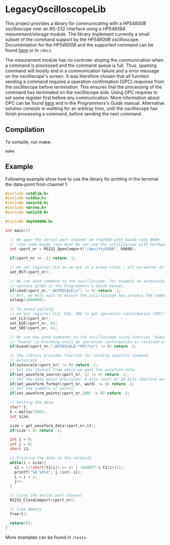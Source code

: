 # LegacyOscilloscopeLib

This project provides a library for communicating with a *HP54600B*
oscilloscope over an RS-232 interface using a *HP54658A* mesurement/storage module.
The library implement currently a small subset of the command support by
the *HP54600B* oscilloscope.
Documentation for the *HP54600B* and the supported command can be found
[here](https://www.keysight.com/us/en/product/54600B/2-channel-100-mhz-oscilloscope.html)
or in `/docs`.

The mesurement module has no controler stoping the communication
when a command is processed and the command queue is full.
Thus, spaming command will mostly end in a communication failure and
a error message on the oscilliscope's screen.
It was therefore chosen that all function sending a command requires a
operation confirmation (OPC) response from the
oscilliscope before termination. This ensures that the processing of the command has terminated
on the oscilliscope side.
Using OPC requires to set some register first before any communication.
More information about OPC can be found
[here](https://www.keysight.com/us/en/lib/resources/training-materials/using-opc.html)
and in the *Programmers's Guide* manual.
Alternative solution consists in waitting for an arbitray time, until the
oscilliscope has finish processing a command, before sending the next command.

## Compilation

To compile, run make:

```
make
```

## Example

Following example show how to use the library for printing in the terminal
the data-point from channel 1.

```c
#include <stdlib.h>
#include <stdio.h>
#include <unistd.h>
#include <errno.h>
#include <unistd.h>

#include <hp54600b.h>

int main(){

  // We open the serial port channel on ttyUSB0 with baude rate 9600
  // (the same baude rate must be set one the oscilloscope with hardware handshake).
  int cport_nr = RS232_OpenComport("/dev/ttyUSB0", b9600);

  if(cport_nr == -1) return -1;

  // We set register CLS so we are in a known state : all parameter on the oscilloscope are set to default.
  set_RST(cport_nr);

  // We can send command to the oscilloscope, for example an autoscale, using function "send" and the
  // syntaxe given in the Programmers's Guide manual.
  if(send(cport_nr,":AUTOSCALE\n") != 0) return -1;
  // But, we must wait to ensure the oscilliscope has process the command
  usleep(1000000);

  // To avoid waiting:
  // we set register CLS, ESE, SRE to get operation confirmation (OPC).
  set_CLS(cport_nr);
  set_ESE(cport_nr, 0);
  set_SRE(cport_nr, 4);

  // We can now send commands to the oscilloscope using function "bsend" with "*OPC?" added in sequence.
  // "bsend" is blocking until an operation confirmation is received within timeout.
  if(bsend(cport_nr,":AUTOSCALE;*OPC?\n") != 0) return -1;

  // The library provides function for sending specific command.
  // Autoscale
  if(autoscale(cport_nr) != 0) return -1;
  // Set the channel from where we want the waveform data.
  if(set_waveform_source(cport_nr, 1) != 0) return -1;
  // Set the data point precision: 8 bits (asc) or 16 bits (machine word).
  if(set_waveform_format(cport_nr, word) != 0) return -1;
  // Set the numbers of points.
  if(set_waveform_points(cport_nr,100) != 0) return -1;

  // Getting the data.
  char* t;
  t = malloc(200);
  int size;

  size = get_waveform_data(cport_nr,&t);
  if(size < 0) return -1;

  int i = 0;
  int j = 0;
  short i1;

  // Printing the data in the terminal
  while(i < size){
    i1 = (((short)t1[i]) << 8) | (0x00ff & t1[i+1]);
    printf("%d %d\n", j,(int) i1);
    i = i + 2;
    j++;
  }

  // Close the serial port channel
  RS232_CloseComport(cport_nr);

  // Free memory
  free(t);

  return(0);
}
```
More examples can be found in `/tests`.
